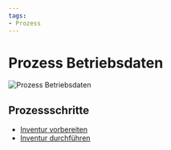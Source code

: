 ```yaml
---
tags:
- Prozess
---
```

# Prozess Betriebsdaten

![Prozess Betriebsdaten](assets/Prozess%20Betriebsdaten.svg)

## Prozessschritte

* [Inventur vorbereiten](Lager.md#Inventur%20vorbereiten)
* [Inventur durchführen](Lager.md#Inventur%20durchf%C3%BChren)